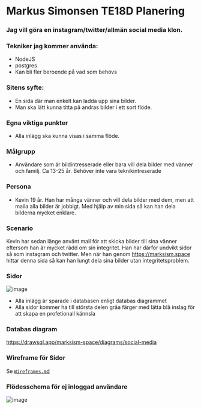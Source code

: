 # Markus Simonsen TE18D Planering

### Jag vill göra en instagram/twitter/allmän social media klon.

### Tekniker jag kommer använda:
- NodeJS
- postgres
- Kan bli fler beroende på vad som behövs

### Sitens syfte:
- En sida där man enkelt kan ladda upp sina bilder.
- Man ska lätt kunna titta på andras bilder i ett sort flöde.

### Egna viktiga punkter
- Alla inlägg ska kunna visas i samma flöde.

### Målgrupp
- Användare som är bildintresserade eller bara vill dela bilder med vänner och familj. Ca 13-25 år. Behöver inte vara teknikintreserade

### Persona
- Kevin 19 år. Han har många vänner och vill dela bilder med dem, men att maila alla bilder är jobbigt. Med hjälp av min sida så kan han dela bilderna mycket enklare.

### Scenario
Kevin har sedan länge använt mail för att skicka bilder till sina vänner eftersom han är mycket rädd om sin integritet. Han har därför undvikt sidor så som instagram och twitter. Men när han genom https://marksism.space hittar denna sida så kan han lungt dela sina bilder utan integritetsproblem.

### Sidor
![image](https://user-images.githubusercontent.com/33492046/115359942-72b19c00-a1bf-11eb-8146-98ff3e134eee.png)
- Alla inlägg är sparade i databasen enligt databas diagrammet
- Alla sidor kommer ha till största delen gråa färger med lätta blå inslag för att skapa en profetionall kännsla

### Databas diagram
https://drawsql.app/marksism-space/diagrams/social-media

### Wireframe för Sidor

Se [`Wireframes.m`d](https://github.com/Markussim/markus-simonsen-slutprojekt-WEUWEB02-WESWEB01/blob/main/wireframes.md)

### Flödesschema för ej inloggad användare
![image](https://user-images.githubusercontent.com/33492046/115363915-2bc5a580-a1c3-11eb-86c5-46bc739cfb49.png)


